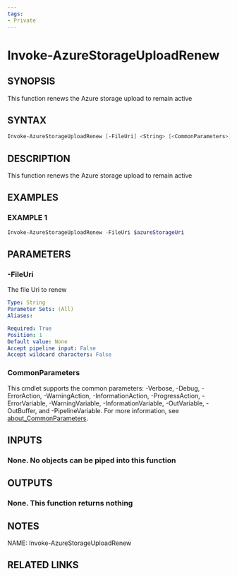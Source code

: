 ```yaml
---
tags:
- Private
---
```

# Invoke-AzureStorageUploadRenew

## SYNOPSIS
This function renews the Azure storage upload to remain active

## SYNTAX
```powershell
Invoke-AzureStorageUploadRenew [-FileUri] <String> [<CommonParameters>]
```

## DESCRIPTION
This function renews the Azure storage upload to remain active

## EXAMPLES

### EXAMPLE 1
```powershell
Invoke-AzureStorageUploadRenew -FileUri $azureStorageUri
```

## PARAMETERS

### -FileUri
The file Uri to renew

```yaml
Type: String
Parameter Sets: (All)
Aliases: 

Required: True
Position: 1
Default value: None
Accept pipeline input: False
Accept wildcard characters: False
```

### CommonParameters
This cmdlet supports the common parameters: -Verbose, -Debug, -ErrorAction, -WarningAction, -InformationAction, -ProgressAction, -ErrorVariable, -WarningVariable, -InformationVariable, -OutVariable, -OutBuffer, and -PipelineVariable. For more information, see [about_CommonParameters](http://go.microsoft.com/fwlink/?LinkID=113216).

## INPUTS
### None. No objects can be piped into this function

## OUTPUTS
### None. This function returns nothing

## NOTES
NAME: Invoke-AzureStorageUploadRenew

## RELATED LINKS

